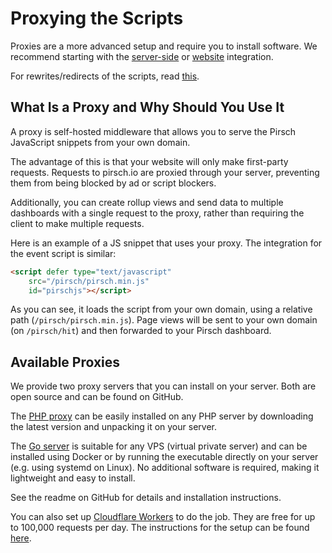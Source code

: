 # Proxying the Scripts

Proxies are a more advanced setup and require you to install software. We recommend starting with the [server-side](/get-started/backend-integration) or [website](/get-started/frontend-integration) integration.

For rewrites/redirects of the scripts, read [this](/faq#can-i-use-vercel-rewrites-redirects-to-proxy-the-scripts).

## What Is a Proxy and Why Should You Use It

A proxy is self-hosted middleware that allows you to serve the Pirsch JavaScript snippets from your own domain.

The advantage of this is that your website will only make first-party requests. Requests to pirsch.io are proxied through your server, preventing them from being blocked by ad or script blockers.

Additionally, you can create rollup views and send data to multiple dashboards with a single request to the proxy, rather than requiring the client to make multiple requests.

Here is an example of a JS snippet that uses your proxy. The integration for the event script is similar:

```html
<script defer type="text/javascript"
    src="/pirsch/pirsch.min.js"
    id="pirschjs"></script>
```

As you can see, it loads the script from your own domain, using a relative path (`/pirsch/pirsch.min.js`). Page views will be sent to your own domain (on `/pirsch/hit`) and then forwarded to your Pirsch dashboard.

## Available Proxies

We provide two proxy servers that you can install on your server. Both are open source and can be found on GitHub.

The [PHP proxy](https://github.com/pirsch-analytics/pirsch-php-proxy) can be easily installed on any PHP server by downloading the latest version and unpacking it on your server.

The [Go server](https://github.com/pirsch-analytics/pirsch-go-proxy) is suitable for any VPS (virtual private server) and can be installed using Docker or by running the executable directly on your server (e.g. using systemd on Linux). No additional software is required, making it lightweight and easy to install.

See the readme on GitHub for details and installation instructions.

You can also set up [Cloudflare Workers](https://workers.cloudflare.com/) to do the job. They are free for up to 100,000 requests per day. The instructions for the setup can be found [here](../advanced/cf-workers).
